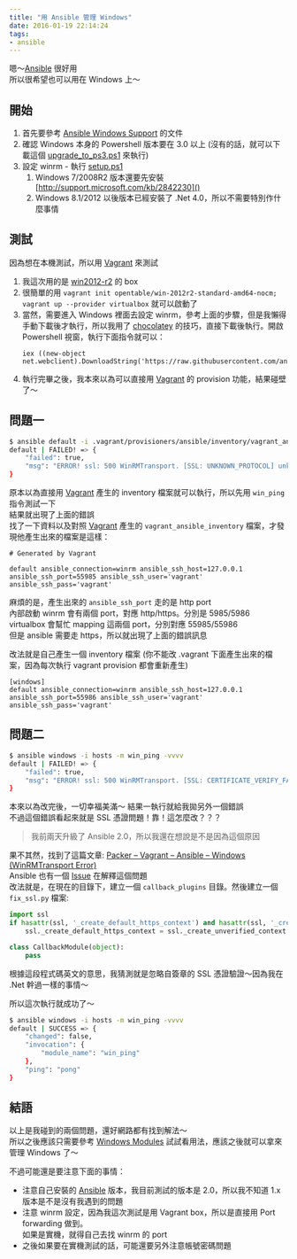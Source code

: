 ```yaml
---
title: "用 Ansible 管理 Windows"
date: 2016-01-19 22:14:24
tags:
- ansible
---
```


嗯～[Ansible][1] 很好用  
所以很希望也可以用在 Windows 上～  

<!--more-->

## 開始

1. 首先要參考 [Ansible Windows Support][2] 的文件  
2. 確認 Windows 本身的 Powershell 版本要在 3.0 以上 (沒有的話，就可以下載這個 [upgrade_to_ps3.ps1][3] 來執行)  
3. 設定 winrm - 執行 [setup.ps1][4]  
	1. Windows 7/2008R2 版本還要先安裝 [http://support.microsoft.com/kb/2842230]()
	2. Windows 8.1/2012 以後版本已經安裝了 .Net 4.0，所以不需要特別作什麼事情

## 測試

因為想在本機測試，所以用 [Vagrant][5] 來測試  

1. 我這次用的是 [win2012-r2][6] 的 box
2. 很簡單的用 `vagrant init opentable/win-2012r2-standard-amd64-nocm; vagrant up --provider virtualbox` 就可以啟動了 
3. 當然，需要進入 Windows 裡面去設定 winrm，參考上面的步驟，但是我懶得手動下載後才執行，所以我用了 [chocolatey][7] 的技巧，直接下載後執行。開啟 Powershell 視窗，執行下面指令就可以：  
	```
	iex ((new-object net.webclient).DownloadString('https://raw.githubusercontent.com/ansible/ansible/devel/examples/scripts/ConfigureRemotingForAnsible.ps1'))
	```
4. 執行完畢之後，我本來以為可以直接用 [Vagrant][5] 的 provision 功能，結果碰壁了～

## 問題一

```bash
$ ansible default -i .vagrant/provisioners/ansible/inventory/vagrant_ansible_inventory -m win_ping -vvvv
default | FAILED! => {
    "failed": true,
    "msg": "ERROR! ssl: 500 WinRMTransport. [SSL: UNKNOWN_PROTOCOL] unknown protocol (_ssl.c:590)"
}
```

原本以為直接用 [Vagrant][5] 產生的 inventory 檔案就可以執行，所以先用 `win_ping` 指令測試一下  
結果就出現了上面的錯誤  
找了一下資料以及對照 [Vagrant][5] 產生的 `vagrant_ansible_inventory` 檔案，才發現他產生出來的檔案是這樣：  

```
# Generated by Vagrant

default ansible_connection=winrm ansible_ssh_host=127.0.0.1 ansible_ssh_port=55985 ansible_ssh_user='vagrant' ansible_ssh_pass='vagrant'
```

麻煩的是，產生出來的 `ansible_ssh_port` 走的是 http port  
內部啟動 winrm 會有兩個 port，對應 http/https。分別是 5985/5986  
virtualbox 會幫忙 mapping 這兩個 port，分別對應 55985/55986  
但是 ansible 需要走 https，所以就出現了上面的錯誤訊息  

改法就是自己產生一個 inventory 檔案 (你不能改 .vagrant 下面產生出來的檔案，因為每次執行 vagrant provision 都會重新產生)  

```
[windows]
default ansible_connection=winrm ansible_ssh_host=127.0.0.1 ansible_ssh_port=55986 ansible_ssh_user='vagrant' ansible_ssh_pass='vagrant'
```

## 問題二  

```bash
$ ansible windows -i hosts -m win_ping -vvvv
default | FAILED! => {
    "failed": true,
    "msg": "ERROR! ssl: 500 WinRMTransport. [SSL: CERTIFICATE_VERIFY_FAILED] certificate verify failed (_ssl.c:590)"
}
```

本來以為改完後，一切幸福美滿～ 結果一執行就給我拋另外一個錯誤  
不過這個錯誤看起來就是 SSL 憑證問題！靠！這怎麼改？？？    

> 我前兩天升級了 Ansible 2.0，所以我還在想說是不是因為這個原因

果不其然，找到了這篇文章: [Packer – Vagrant – Ansible – Windows (WinRMTransport Error)][8]  
Ansible 也有一個 [Issue](https://github.com/ansible/ansible/issues/10294) 在解釋這個問題  
改法就是，在現在的目錄下，建立一個 `callback_plugins` 目錄。然後建立一個 `fix_ssl.py` 檔案:  

```python
import ssl
if hasattr(ssl, '_create_default_https_context') and hasattr(ssl, '_create_unverified_context'):
    ssl._create_default_https_context = ssl._create_unverified_context

class CallbackModule(object):
    pass
```

根據這段程式碼英文的意思，我猜測就是忽略自簽章的 SSL 憑證驗證～因為我在 .Net 幹過一樣的事情～  

所以這次執行就成功了～  

```bash
$ ansible windows -i hosts -m win_ping -vvvv
default | SUCCESS => {
    "changed": false,
    "invocation": {
        "module_name": "win_ping"
    },
    "ping": "pong"
}
```

## 結語

以上是我碰到的兩個問題，還好網路都有找到解法～  
所以之後應該只需要參考 [Windows Modules](http://docs.ansible.com/ansible/list_of_windows_modules.html) 試試看用法，應該之後就可以拿來管理 Windows 了～  

不過可能還是要注意下面的事情：  
  
* 注意自己安裝的 [Ansible][1] 版本，我目前測試的版本是 2.0，所以我不知道 1.x 版本是不是沒有我遇到的問題  
* 注意 winrm 設定，因為我這次測試是用 Vagrant box，所以是直接用 Port forwarding 做到。  
  如果是實機，就得自己去找 winrm 的 port  
* 之後如果要在實機測試的話，可能還要另外注意帳號密碼問題


[1]: http://www.ansible.com
[2]: http://docs.ansible.com/ansible/intro_windows.html#installing-on-the-control-machine
[3]: https://github.com/cchurch/ansible/blob/devel/examples/scripts/upgrade_to_ps3.ps1
[4]: https://github.com/ansible/ansible/blob/devel/examples/scripts/ConfigureRemotingForAnsible.ps1
[5]: https://www.vagrantup.com
[6]: https://atlas.hashicorp.com/opentable/boxes/win-2012r2-standard-amd64-nocm
[7]: https://chocolatey.org
[8]: http://everythingshouldbevirtual.com/packer-vagrant-ansible-windows-winrmtransport-error